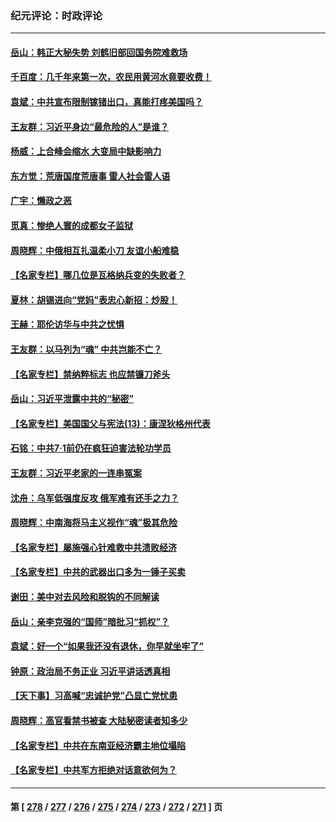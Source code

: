 ### 纪元评论：时政评论
---
#### [岳山：韩正大秘失势 刘鹤旧部回国务院难救场](../../pages/nsc1025/n14028683.md) 
#### [千百度：几千年来第一次，农民用黄河水竟要收费！](../../pages/nsc1025/n14028717.md) 
#### [袁斌：中共宣布限制镓锗出口，真能打疼美国吗？](../../pages/nsc1025/n14028696.md) 
#### [王友群：习近平身边“最危险的人”是谁？](../../pages/nsc1025/n14028336.md) 
#### [杨威：上合峰会缩水 大变局中缺影响力](../../pages/nsc1025/n14028404.md) 
#### [东方觉：荒唐国度荒唐事 雷人社会雷人语](../../pages/nsc1025/n14028394.md) 
#### [广宇：懒政之恶](../../pages/nsc1025/n14028382.md) 
#### [觅真：惨绝人寰的成都女子监狱](../../pages/nsc1025/n14028190.md) 
#### [周晓辉：中俄相互扎温柔小刀 友谊小船难稳](../../pages/nsc1025/n14028239.md) 
#### [【名家专栏】哪几位是瓦格纳兵变的失败者？](../../pages/nsc1025/n14028107.md) 
#### [夏林：胡锡进向“党妈”表忠心新招：炒股！](../../pages/nsc1025/n14028251.md) 
#### [王赫：耶伦访华与中共之忧惧](../../pages/nsc1025/n14027696.md) 
#### [王友群：以马列为“魂” 中共岂能不亡？](../../pages/nsc1025/n14027642.md) 
#### [【名家专栏】禁纳粹标志 也应禁镰刀斧头](../../pages/nsc1025/n14027423.md) 
#### [岳山：习近平泄露中共的“秘密”](../../pages/nsc1025/n14027419.md) 
#### [【名家专栏】美国国父与宪法(13)：康涅狄格州代表](../../pages/nsc1025/n14026346.md) 
#### [石铭：中共7·1前仍在疯狂迫害法轮功学员](../../pages/nsc1025/n14027109.md) 
#### [王友群：习近平老家的一连串冤案](../../pages/nsc1025/n14027047.md) 
#### [沈舟：乌军低强度反攻 俄军难有还手之力？](../../pages/nsc1025/n14026938.md) 
#### [周晓辉：中南海将马主义视作“魂”极其危险](../../pages/nsc1025/n14026892.md) 
#### [【名家专栏】屡施强心针难救中共溃败经济](../../pages/nsc1025/n14026783.md) 
#### [【名家专栏】中共的武器出口多为一锤子买卖](../../pages/nsc1025/n14022364.md) 
#### [谢田：美中对去风险和脱钩的不同解读](../../pages/nsc1025/n14026631.md) 
#### [岳山：亲李克强的“国师”暗批习“抓权”？](../../pages/nsc1025/n14026064.md) 
#### [袁斌：好一个“如果我还没有退休，你早就坐牢了”](../../pages/nsc1025/n14026216.md) 
#### [钟原：政治局不务正业 习近平讲话透真相](../../pages/nsc1025/n14026067.md) 
#### [【天下事】习高喊“忠诚护党”凸显亡党忧患](../../pages/nsc1025/n14025924.md) 
#### [周晓辉：高官看禁书被查 大陆秘密读者知多少](../../pages/nsc1025/n14025942.md) 
#### [【名家专栏】中共在东南亚经济霸主地位塌陷](../../pages/nsc1025/n14024242.md) 
#### [【名家专栏】中共军方拒绝对话意欲何为？](../../pages/nsc1025/n14024248.md) 

---
#### 第 [ [278](./278.md) / [277](./277.md) / [276](./276.md) / [275](./275.md) / [274](./274.md) / [273](./273.md) / [272](./272.md) / [271](./271.md) ] 页
